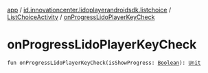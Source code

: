 [app](../../index.md) / [id.innovationcenter.lidoplayerandroidsdk.listchoice](../index.md) / [ListChoiceActivity](index.md) / [onProgressLidoPlayerKeyCheck](./on-progress-lido-player-key-check.md)

# onProgressLidoPlayerKeyCheck

`fun onProgressLidoPlayerKeyCheck(isShowProgress: `[`Boolean`](https://kotlinlang.org/api/latest/jvm/stdlib/kotlin/-boolean/index.html)`): `[`Unit`](https://kotlinlang.org/api/latest/jvm/stdlib/kotlin/-unit/index.html)